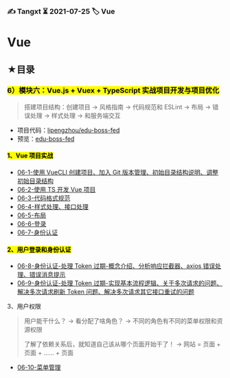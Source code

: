 ### ✍️ Tangxt ⏳ 2021-07-25 🏷️ Vue

# Vue

## ★目录

### <mark>6）模块六：Vue.js + Vuex + TypeScript 实战项目开发与项目优化</mark>

> 搭建项目结构：创建项目 -> 风格指南 -> 代码规范和 ESLint -> 布局 -> 错误处理 -> 样式处理 -> 和服务端交互

- 项目代码：[lipengzhou/edu-boss-fed](https://github.com/lipengzhou/edu-boss-fed)
- 预览：[edu-boss-fed](https://edu-boss-fed-git-master-lpz.vercel.app/#/login?redirect=%2F)

#### <mark>1、Vue 项目实战</mark>

- [06-1-使用 VueCLI 创建项目、加入 Git 版本管理、初始目录结构说明、调整初始目录结构](./06-1.md)
- [06-2-使用 TS 开发 Vue 项目](./06-2.md)
- [06-3-代码格式规范](./06-3.md)
- [06-4-样式处理、接口处理](./06-4.md)
- [06-5-布局](./06-5.md)
- [06-6-登录](./06-6.md)
- [06-7-身份认证](./06-7.md)

#### <mark>2、用户登录和身份认证</mark>

- [06-8-身份认证-处理 Token 过期-概念介绍、分析响应拦截器、axios 错误处理、错误消息提示](./06-8.md)
- [06-9-身份认证-处理 Token 过期-实现基本流程逻辑、关于多次请求的问题、解决多次请求刷新 Token 问题、解决多次请求其它接口重试的问题](./06-9.md)

3、用户权限

> 用户能干什么？ -> 看分配了啥角色？ -> 不同的角色有不同的菜单权限和资源权限
> 
> 了解了依赖关系后，就知道自己该从哪个页面开始干了！ -> 网站 = 页面 + 页面 + …… + 页面

- [06-10-菜单管理](./06-10.md)